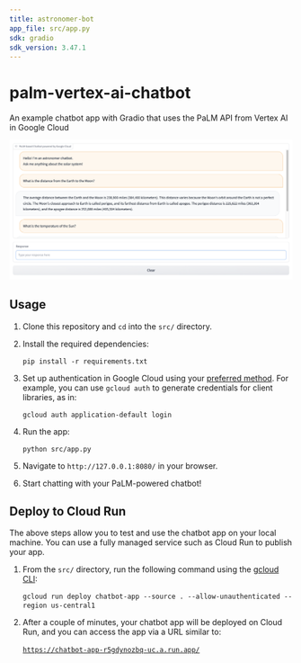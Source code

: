 ```yaml
---
title: astronomer-bot
app_file: src/app.py
sdk: gradio
sdk_version: 3.47.1
---
```

# palm-vertex-ai-chatbot

An example chatbot app with Gradio that uses the PaLM API from Vertex AI in
Google Cloud

![Chatbot app powered by the PaLM API in Google Cloud](images/chatbot.png)

## Usage

1. Clone this repository and `cd` into the `src/` directory.

2. Install the required dependencies:

   ```
   pip install -r requirements.txt
   ```

3. Set up authentication in Google Cloud using your
   [preferred method](https://googleapis.dev/python/google-api-core/latest/auth.html).
   For example, you can use `gcloud auth` to generate credentials for client
   libraries, as in:

   ```
   gcloud auth application-default login
   ```

4. Run the app:

   ```
   python src/app.py
   ```

5. Navigate to `http://127.0.0.1:8080/` in your browser.

6. Start chatting with your PaLM-powered chatbot!

## Deploy to Cloud Run

The above steps allow you to test and use the chatbot app on your local machine.
You can use a fully managed service such as Cloud Run to publish your app.

1. From the `src/` directory, run the following command using the
   [gcloud CLI](https://cloud.google.com/sdk/gcloud):

   ```
   gcloud run deploy chatbot-app --source . --allow-unauthenticated --region us-central1
   ```

2. After a couple of minutes, your chatbot app will be deployed on Cloud Run,
   and you can access the app via a URL similar to:

   [`https://chatbot-app-r5gdynozbq-uc.a.run.app/`](https://chatbot-app-r5gdynozbq-uc.a.run.app/)

